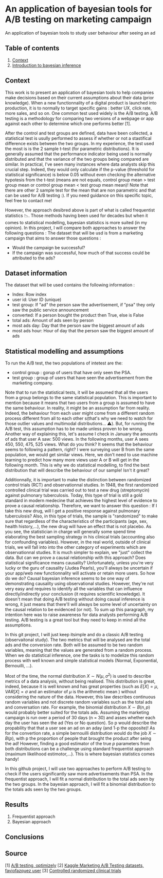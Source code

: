 # An application of bayesian tools for A/B testing on marketing campaign
An application of bayesian tools to study user behaviour after seeing an ad 

## Table of contents
1. [Context](#table-of-contents)
2. [Introduction to bayesian inference](#introduction-to-bayesian-inference)

## Context
This work is to present an application of bayesian tools to help companies make decisions based on their current assumptions about their data (prior knowledge). When a new functionnality of a digital product is launched into production, it is to normally to target specific gains : better UX, click rate, more sales, and so on. One common test used widely is the A/B testing. A/B testing  is a methodology for comparing two versions of a webpage or app against each other to determine which one performs better [1].

After the control and test groups are defined, data have been collected, a statistical test is usully performed to assess if whether or not a stastifical difference exists between the two groups. In my experience, the test used the most is is the 2 sample t-test (for parametric distributions). It is generally assumed that the performance indicator being used is normally distributed and that the variance of the two groups being compared are similar. In practical, I've seen many instances where data analysts skip this crucial step. Indeed, they would only calculate if the p-value (threshold for statistical significance) is below 0.05 without even checking the alternative hypotesis from the t-test (means are not equals, control group mean > test group mean or control group mean < test group mean mean)! Note that there are other 2 sample test for the mean that are non parametric and that can be used for A/B testing :). If you  need guidance on this specific topic, feel free to contact me!

However, the approach desibred above is part of what is called frequentist statistics 📉.  Those methods having been used for decades but when it comes to statistical modelling, bayesian statistics is more suited (in my opinion). In this project, I will compare both approaches to answer the following questions : 
The dataset that will be usd is from a marketing campaign that aims to answer those questions :

- Would the campaign be successful?
- If the campaign was successful, how much of that success could be attributed to the ads?


## Dataset information
The dataset that will be used contains the following information : 
- Index: Row index
- user id: User ID (unique)
- test group: If "ad" the person saw the advertisement, if "psa" they only saw the public service announcement
- converted: If a person bought the product then True, else is False
- total ads: Amount of ads seen by person
- most ads day: Day that the person saw the biggest amount of ads
- most ads hour: Hour of day that the person saw the biggest amount of ads


## Statistical modelling and assumptions
To run the A/B test, the two populations of intetest are the:

- control group : gorup of users that have only seen the PSA.
- test group : group of users that have seen the advertisement from the marketing company.
  
Note that to run the statistical tests, it will be assumed that all the users from a group belongs to the same statistical population. This is important to mention because it means that two users from a group is assumed to have the same behaviour. In reality, it might be an assumption far from reality. Indeed, the behaviour from each user might come from a different random process different from all to each other s(that's why we need to watch for those outlier values and multimodal distributions... ⚠️). But, for running the A/B test, this assumption has to be made unless proven to be wrong. Another way of explaining this, let's assume I check in January the amounts of ads that user A saw: 500 views. In the following months, user A sees 450, 550, 475, 525 views. What do you think? It seems that the behaviour seems to following a pattern, right? I were surveying user B from the same population, we would get similar views. Here, we don't need to use machine learning to predict how many more views user A or B will get in the following month. This is why we do statistical modelling, to find the best distribution that will describe the behaviour of our sample! Isn't it great?

Additionnally, it is important to make the distinction between randomized control trials (RCT) and observationnal studies. In 1948, the first randomized controlled clinical trial was carried out to test a new drug (streptomycin) against pulmonary tuberculosis. Today, this type of trial is still a gold standard in modern medecine that achieves the highest level of evidence to prove a causal relationship. Therefore, we want to answer this question : If I take this new drug, will I get a positive response against pulmonary tuberculosis?  Also, in this type of trials, the sample is "randomized" to make sure that regardless of the characteristics of the participants (age, sex, health history,...), the new drug will have an effect that is not placebo. As you see, the statistician in charge will generally some spend time elaborating the best sampling strategy in his clinical trials (accounting also for confounding variables). However, in the real world, outside of clinical trials,  we will fall into into the other category of experiments which are observationnal studies. It is much simpler to explain, we "just" collect the data. But can we prove a causal relationship with this approach? Does statistical significance means causality? Unfortunately, unless you're very lucky or the guru of causality (Judea Pearls), you'll always be uncertain if your app/web new functionnality will activate or retain more users. So how do we do? Causal bayesian inference seems to be one way of demonstrating causality using observational studies. However, they're not very easy and requires to identify all the variables that can influence directly/indirectly your conclusion (it requires scientific knowledge). It doesn't mean that doing A/B testing without doing causal inference is wrong, it just means that there'll will always be some level of uncertainty on the causal relation to be evidenced (or not). To sum up this paragraph, my intention here was to raise awareness for data analysts performing A/B testing. A/B testing is a great tool but they need to keep in mind all the assumptions.

In this git project, I will just keep  itsimple and do a classic A/B testing (observaitonal study). The two metrics that will be analysed are the total ads and the conversion rate. Both will be assumed to be two random variables, meaning that the values are generated from a random process. When we do statistical inference, one the tasks is to modelize this random process with well known and simple statistical models (Normal, Exponential, Bernouilli, ...).

Most of the time, the normal distribution $` X \sim N(\mu,\sigma^2) `$ is used to describe metrics of a data analysis, without being realised. This distribution is great, indeed, because it is well known and has great properties (such as $`E[X] = \mu `$, $` VAR[X] = \sigma `$ and an estimator of $`\mu`$ is the arithmetic mean )   without considering the nature of the data. However, this law describes continuous random variables and not discrete random variables such as the total ads and conversation rate. For example, the binomial distribution $` X \sim B(n,p)`$ would probably better suited for the totals ads. Assuming the marketing campaign is run over a period of 30 days (n = 30) and asses whether each day the user has seen the ad (Yes or No question). So p would describe the propability that that a user see an ad on an aday (and 1-p the opposite)! As for the convertion rate, a simple bernouilli distribution would do the job $`X \sim B(p)`$, with p the proportion of people that brought the product after seing the ad! However, finding a good estimator of the true $` p`$ parameters from both distributions can be a challenge using standard frequentist approach (maximum likelihood estimotor,...). This is where bayesian statistics comes handy!

In this github project, I will use two approaches to perform A/B testing to check if the users significantly saw more advertisements than PSA.
In the frequentist approach, I will fit a normal distribution to the total ads seen by the two groups.
In the bayesian approach, I will fit a binomial distribution to the totals ads seen by the two groups.

## Results 
1. Frequentist approach
2. Bayesian approach

## Conclusions

## Source
[1] [A/B testing, optimizely](https://www.optimizely.com/optimization-glossary/ab-testing/)
[2] [Kaggle Marketing A/B Testing datasets, faviofazquez user](https://www.kaggle.com/datasets/faviovaz/marketing-ab-testing/data)
[3] [Controlled randomized clinical trials](https://pubmed.ncbi.nlm.nih.gov/18225427/#:~:text=However%2C%20it%20is%20the%20development,from%20those%20of%20a%20placebo.)
